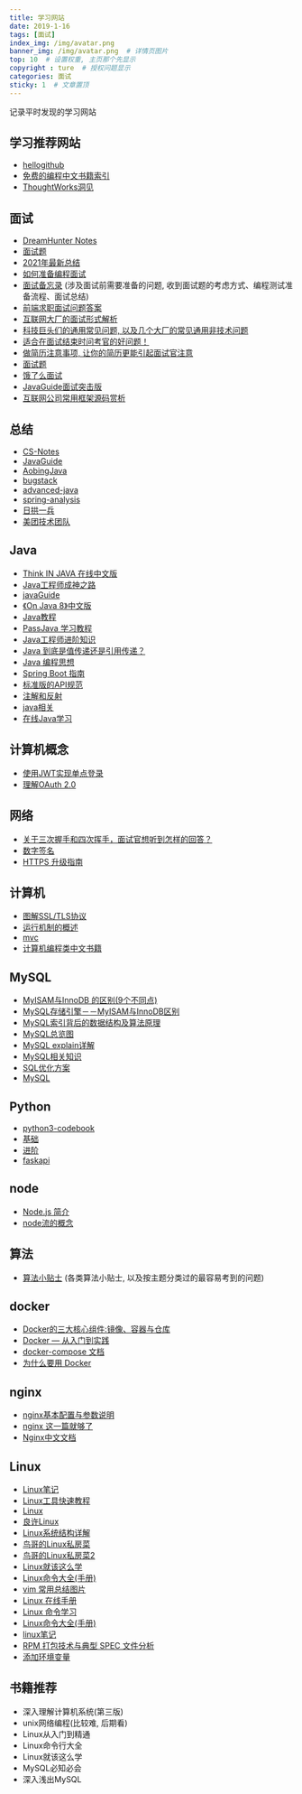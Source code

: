 ```yaml
---
title: 学习网站
date: 2019-1-16
tags: [面试]
index_img: /img/avatar.png
banner_img: /img/avatar.png  # 详情页图片
top: 10  # 设置权重, 主页那个先显示
copyright : ture  # 授权问题显示
categories: 面试
sticky: 1  # 文章置顶
---
```


记录平时发现的学习网站
<!-- more -->

## 学习推荐网站

- [hellogithub](https://hellogithub.com/)
- [免费的编程中文书籍索引](https://github.com/justjavac/free-programming-books-zh_CN)
- [ThoughtWorks洞见](https://insights.thoughtworks.cn/)

## 面试

- [DreamHunter Notes](https://notes.jcstaff.club/interview/interview.html)
- [面试题](https://github.com/souyunku/DevBooks)
- [2021年最新总结](https://github.com/0voice/interview_internal_reference)
- [如何准备编程面试](https://yangshun.github.io/tech-interview-handbook/coding-round-overview)
- [面试备忘录](https://yangshun.github.io/tech-interview-handbook/cheatsheet) (涉及面试前需要准备的问题, 收到面试题的考虑方式、编程测试准备流程、面试总结)
- [前端求职面试问题答案](https://github.com/yangshun/front-end-interview-handbook)
- [互联网大厂的面试形式解析](https://yangshun.github.io/tech-interview-handbook/company-interview-formats)
- [科技巨头们的通用常见问题, 以及几个大厂的常见通用非技术问题](https://yangshun.github.io/tech-interview-handbook/behavioral-questions)
- [适合在面试结束时问考官的好问题！](https://yangshun.github.io/tech-interview-handbook/questions-to-ask)
- [做简历注意事项, 让你的简历更能引起面试官注意](https://yangshun.github.io/tech-interview-handbook/resume)
- [面试题](http://www.cjjjs.com/page/topicinfo?id_topic=63)
- [饿了么面试](https://elemefe.github.io/node-interview/#/sections/zh-cn/)
- [JavaGuide面试突击版](https://snailclimb.gitee.io/javaguide-interview/#/)
- [互联网公司常用框架源码赏析](https://doocs.github.io/source-code-hunter/#/)

## 总结

- [CS-Notes](http://www.cyc2018.xyz/)
- [JavaGuide](https://github.com/Snailclimb/JavaGuide)
- [AobingJava](https://github.com/AobingJava/JavaFamily)
- [bugstack](https://bugstack.cn/)
- [advanced-java](https://github.com/doocs/advanced-java)
- [spring-analysis](https://github.com/seaswalker/spring-analysis)
- [日拱一兵](https://dayarch.top/)
- [美团技术团队](https://tech.meituan.com/)

## Java

- [Think IN JAVA 在线中文版](http://www.yq1012.com/ThinkingInJava/)
- [Java工程师成神之路](http://hollischuang.gitee.io/tobetopjavaer/#/)
- [javaGuide](https://snailclimb.gitee.io/javaguide/#/)
- [《On Java 8》中文版](https://lingcoder.github.io/OnJava8/#/)
- [Java教程](http://c.biancheng.net/java/)
- [PassJava 学习教程](http://www.passjava.cn/#/)
- [Java工程师进阶知识](https://adjava.netlify.app/#/)
- [Java 到底是值传递还是引用传递？](https://www.zhihu.com/question/31203609)
- [Java 编程思想](https://wizardforcel.gitbooks.io/thinking-in-java/content/)
- [Spring Boot 指南](https://snailclimb.gitee.io/springboot-guide/#/)
- [标准版的API规范](http://jdk8_api.dev.jcstaff.club/)
- [注解和反射](https://www.bilibili.com/video/BV1p4411P7V3?p=1)
- [java相关](https://github.com/rbmonster/learning-note)
- [在线Java学习](https://codegym.cc/zh/quests/tutorial)

## 计算机概念

- [使用JWT实现单点登录](https://blog.csdn.net/weixin_42873937/article/details/82460997)
- [理解OAuth 2.0](https://www.ruanyifeng.com/blog/2014/05/oauth_2_0.html)

## 网络

- [关于三次握手和四次挥手，面试官想听到怎样的回答？](https://www.zhihu.com/question/271701044/answer/1279809269)
- [数字签名](http://www.ruanyifeng.com/blog/2011/08/what_is_a_digital_signature.html)
- [HTTPS 升级指南](http://www.ruanyifeng.com/blog/2016/08/migrate-from-http-to-https.html)

## 计算机

- [图解SSL/TLS协议](http://www.ruanyifeng.com/blog/2014/09/illustration-ssl.html)
- [运行机制的概述](http://www.ruanyifeng.com/blog/2014/02/ssl_tls.html)
- [mvc](https://draveness.me/mvx#)
- [计算机编程类中文书籍](https://github.com/justjavac/free-programming-books-zh_CN)

## MySQL

- [MyISAM与InnoDB 的区别(9个不同点)](https://blog.csdn.net/qq_35642036/article/details/82820178)
- [MySQL存储引擎－－MyISAM与InnoDB区别](https://blog.csdn.net/xifeijian/article/details/20316775)
- [MySQL索引背后的数据结构及算法原理](http://blog.codinglabs.org/articles/theory-of-mysql-index.html)
- [MySQL总览图](https://static001.geekbang.org/resource/image/0d/d9/0d2070e8f84c4801adbfa03bda1f98d9.png)
- [MySQL explain详解](https://segmentfault.com/a/1190000008131735)
- [MySQL相关知识](https://cyc2018.github.io/CS-Notes/#/notes/MySQL)
- [SQL优化方案](https://mp.weixin.qq.com/s/YMxLYbVuF_7rfaawp8flOA)
- [MySQL](https://juejin.im/post/5cb6c4ef51882532b70e6ff0)

## Python
- [python3-codebook](https://python3-cookbook.readthedocs.io/zh_CN/latest/index.html)
- [基础](https://funhacks.gitbooks.io/explore-python/content/)
- [进阶](https://python3-cookbook.readthedocs.io/zh_CN/latest/)
- [faskapi](https://fastapi.tiangolo.com/zh/)

## node

- [Node.js 简介](http://nodejs.cn/learn)
- [node流的概念](https://juejin.im/post/5940a9c3128fe1006a0ab176)

## 算法

- [算法小贴士](https://yangshun.github.io/tech-interview-handbook/algorithms/algorithms-introduction) (各类算法小贴士, 以及按主题分类过的最容易考到的问题)

## docker

- [Docker的三大核心组件:镜像、容器与仓库](http://dockone.io/article/9249)
- [Docker — 从入门到实践](https://vuepress.mirror.docker-practice.com/)
- [docker-compose 文档](http://www.dockerinfo.net/docker-compose-%E9%A1%B9%E7%9B%AE)
- [为什么要用 Docker](https://yeasy.gitbook.io/docker_practice/introduction/why)

## nginx

- [nginx基本配置与参数说明](https://www.nginx.cn/76.html)
- [nginx 这一篇就够了](https://juejin.im/post/5d81906c518825300a3ec7ca)
- [Nginx中文文档](https://www.nginx.cn/doc/)

## Linux

- [Linux笔记](https://www.kancloud.cn/chandler/bc-linux/167673)
- [Linux工具快速教程](https://linuxtools-rst.readthedocs.io/zh_CN/latest/index.html#)
- [Linux](https://www.zhihu.com/question/23834032/answer/695582133)
- [良许Linux](https://mp.weixin.qq.com/s?__biz=MzU3NTgyODQ1Nw==&mid=100001442&idx=1&sn=a55159ef053b3de9981392dfa3fbdc55&chksm=7d1c7e244a6bf732b3db64e1c6a8faadfc7b70220ab83594ffbec2c0b45de98876290bd15956&mpshare=1&scene=1&srcid=&sharer_sharetime=1574219162639&sharer_shareid=b10a18feaf6602ba28d0ac434169dfed#rd)
- [Linux系统结构详解](https://blog.csdn.net/hguisu/article/details/6122513)
- [鸟哥的Linux私房菜](https://linux.vbird.org/linux_basic/centos7/)
- [鸟哥的Linux私房菜2](http://cn.linux.vbird.org/)
- [Linux就该这么学](https://www.linuxprobe.com/)
- [Linux命令大全(手册)](https://www.linuxcool.com/)
- [vim 常用总结图片](https://vimsky.com/wp-content/uploads/2015/03/131.jpg)
- [Linux 在线手册](http://linux.51yip.com/)
- [Linux 命令学习](https://www.cnblogs.com/peida/archive/2012/12/05/2803591.html)
- [Linux命令大全(手册)](https://www.linuxcool.com/)
- [linux笔记](https://www.kancloud.cn/chandler/bc-linux/55602)
- [RPM 打包技术与典型 SPEC 文件分析](https://www.ibm.com/developerworks/cn/linux/l-rpm/index.html)
- [添加环境变量](https://blog.csdn.net/huangfei711/article/details/53044539)

## 书籍推荐

- 深入理解计算机系统(第三版)
- unix网络编程(比较难, 后期看)
- Linux从入门到精通
- Linux命令行大全
- Linux就该这么学
- MySQL必知必会
- 深入浅出MySQL
